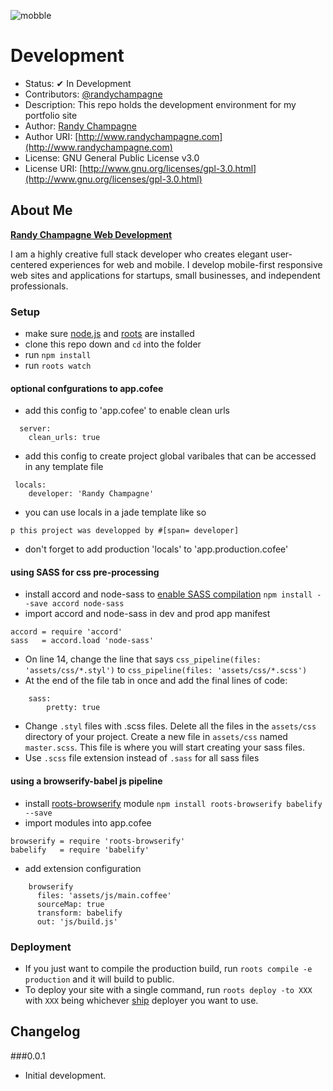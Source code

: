 ![mobble](http://cloud.scott.ee/images/mobble.png)

# Development

* Status: ✔ In Development
* Contributors: [@randychampagne](http://twitter.com/randychampagne)
* Description: This repo holds the development environment for my portfolio site
* Author: [Randy Champagne](http://www.randychampagne.com)
* Author URI: [http://www.randychampagne.com](http://www.randychampagne.com)
* License: GNU General Public License v3.0
* License URI: [http://www.gnu.org/licenses/gpl-3.0.html](http://www.gnu.org/licenses/gpl-3.0.html)




## About Me

**[Randy Champagne Web Development](http://www.randychampagne.com)**

I am a highly creative full stack developer who creates elegant user-centered experiences for web and mobile. I develop mobile-first responsive web sites and applications for startups, small businesses, and independent professionals.




### Setup

- make sure [node.js](http://nodejs.org) and [roots](http://roots.cx) are installed
- clone this repo down and `cd` into the folder
- run `npm install`
- run `roots watch`




#### optional confgurations to app.cofee

- add this config to 'app.cofee' to enable clean urls
```
  server:
    clean_urls: true
```
- add this config to create project global varibales that can be accessed in any template file
```
 locals:
    developer: 'Randy Champagne'
```
- you can use locals in a jade template like so
```
p this project was developped by #[span= developer]
```
- don't forget to add production 'locals' to 'app.production.cofee'




#### using SASS for css pre-processing

- install accord and node-sass to [enable SASS compilation](https://github.com/jenius/accord/issues/108) ```npm install --save accord node-sass```
- import accord and node-sass in dev and prod app manifest 
```
accord = require 'accord'
sass   = accord.load 'node-sass'
```
- On line 14, change the line that says ```css_pipeline(files: 'assets/css/*.styl')``` to ```css_pipeline(files: 'assets/css/*.scss')```
- At the end of the file tab in once and add the final lines of code:
```
	sass:
		pretty: true
```
- Change `.styl` files with .scss files. Delete all the files in the `assets/css` directory of your project. Create a new file in `assets/css` named `master.scss`. This file is where you will start creating your sass files.
- Use `.scss` file extension instead of `.sass` for all sass files




#### using a browserify-babel js pipeline

- install [roots-browserify](https://github.com/carrot/roots-browserify) module `npm install roots-browserify babelify --save`
- import modules into app.cofee 
```
browserify = require 'roots-browserify'
babelify   = require 'babelify'
```
- add extension configuration
```
    browserify
      files: 'assets/js/main.coffee'
      sourceMap: true
      transform: babelify
      out: 'js/build.js'
```




### Deployment

- If you just want to compile the production build, run `roots compile -e production` and it will build to public.
- To deploy your site with a single command, run `roots deploy -to XXX` with `XXX` being whichever [ship](https://github.com/carrot/ship#usage) deployer you want to use.




## Changelog

###0.0.1
* Initial development.